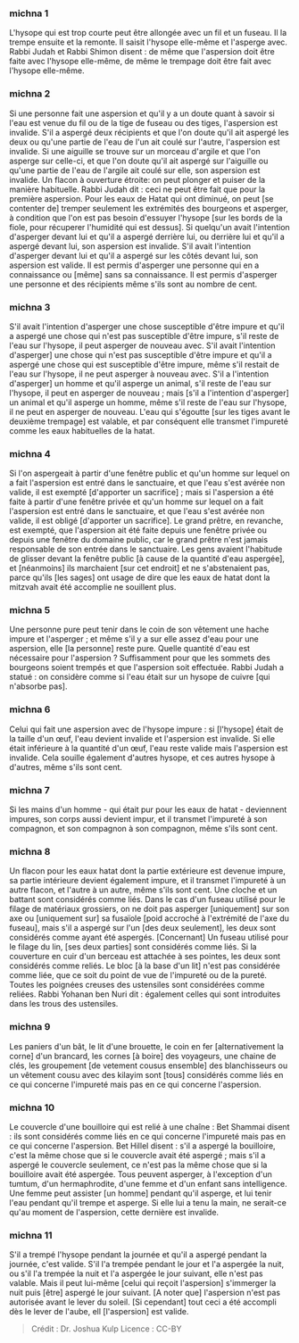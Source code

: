 
### michna 1
L'hysope qui est trop courte peut être allongée avec un fil et un fuseau. Il la trempe ensuite et la remonte. Il saisit l'hysope elle-même et l'asperge avec. Rabbi Judah et Rabbi Shimon disent : de même que l'aspersion doit être faite avec l'hysope elle-même, de même le trempage doit être fait avec l'hysope elle-même.

### michna 2
Si une personne fait une aspersion et qu'il y a un doute quant à savoir si l'eau est venue du fil ou de la tige de fuseau ou des tiges, l'aspersion est invalide. S'il a aspergé deux récipients et que l'on doute qu'il ait aspergé les deux ou qu'une partie de l'eau de l'un ait coulé sur l'autre, l'aspersion est invalide. Si une aiguille se trouve sur un morceau d'argile et que l'on asperge sur celle-ci, et que l'on doute qu'il ait aspergé sur l'aiguille ou qu'une partie de l'eau de l'argile ait coulé sur elle, son aspersion est invalide. Un flacon à ouverture étroite: on peut plonger et puiser de la manière habituelle. Rabbi Judah dit : ceci ne peut être fait que pour la première aspersion. Pour les eaux de Hatat qui ont diminué, on peut [se contenter de] tremper seulement les extrémités des bourgeons et asperger, à condition que l'on est pas besoin d'essuyer l'hysope [sur les bords de la fiole, pour récuperer l'humidité qui est dessus]. Si quelqu'un avait l'intention d'asperger devant lui et qu'il a aspergé derrière lui, ou derrière lui et qu'il a aspergé devant lui, son aspersion est invalide. S'il avait l'intention d'asperger devant lui et qu'il a aspergé sur les côtés devant lui, son aspersion est valide. Il est permis d'asperger une personne qui en a connaissance ou [même] sans sa connaissance. Il est permis d'asperger une personne et des récipients même s'ils sont au nombre de cent.

### michna 3
S'il avait l'intention d'asperger une chose susceptible d'être impure et qu'il a aspergé une chose qui n'est pas susceptible d'être impure, s'il reste de l'eau sur l'hysope, il peut asperger de nouveau avec. S'il avait l'intention d'asperger] une chose qui n'est pas susceptible d'être impure et qu'il a aspergé une chose qui est susceptible d'être impure, même s'il restait de l'eau sur l'hysope, il ne peut asperger à nouveau avec. S'il a l'intention d'asperger] un homme et qu'il asperge un animal, s'il reste de l'eau sur l'hysope, il peut en asperger de nouveau ; mais [s'il a l'intention d'asperger] un animal et qu'il asperge un homme, même s'il reste de l'eau sur l'hysope, il ne peut en asperger de nouveau. L'eau qui s'égoutte [sur les tiges avant le deuxième trempage] est valable, et par conséquent elle transmet l'impureté comme les eaux habituelles de la hatat.

### michna 4
Si l'on aspergeait à partir d'une fenêtre public et qu'un homme sur lequel on a fait l'aspersion est entré dans le sanctuaire, et que l'eau s'est avérée non valide, il est exempté [d'apporter un sacrifice] ; mais si l'aspersion a été faite à partir d'une fenêtre privée et qu'un homme sur lequel on a fait l'aspersion est entré dans le sanctuaire, et que l'eau s'est avérée non valide, il est obligé [d'apporter un sacrifice]. Le grand prêtre, en revanche, est exempté, que l'aspersion ait été faite depuis une fenêtre privée ou depuis une fenêtre du domaine public, car le grand prêtre n'est jamais responsable de son entrée dans le sanctuaire. Les gens avaient l'habitude de glisser devant la fenêtre public [à cause de la quantité d'eau aspergée], et [néanmoins] ils marchaient [sur cet endroit] et ne s'abstenaient pas, parce qu'ils [les sages] ont usage de dire que les eaux de hatat dont la mitzvah avait été accomplie ne souillent plus.

### michna 5
Une personne pure peut tenir dans le coin de son vêtement une hache impure et l'asperger ; et même s'il y a sur elle assez d'eau pour une aspersion, elle [la personne] reste pure. Quelle quantité d'eau est nécessaire pour l'aspersion ? Suffisamment pour que les sommets des bourgeons soient trempés et que l'aspersion soit effectuée. Rabbi Judah a statué : on considère comme si l'eau était sur un hysope de cuivre [qui n'absorbe pas].

### michna 6
Celui qui fait une aspersion avec de l'hysope impure : si [l'hysope] était de la taille d'un œuf, l'eau devient invalide et l'aspersion est invalide. Si elle était inférieure à la quantité d'un œuf, l'eau reste valide mais l'aspersion est invalide. Cela souille également d'autres hysope, et ces autres hysope à d'autres, même s'ils sont cent.

### michna 7
Si les mains d'un homme - qui était pur pour les eaux de hatat - deviennent impures, son corps aussi devient impur, et il transmet l'impureté à son compagnon, et son compagnon à son compagnon, même s'ils sont cent.

### michna 8
Un flacon pour les eaux hatat dont la partie extérieure est devenue impure, sa partie intérieure devient également impure, et il transmet l'impureté à un autre flacon, et l'autre à un autre, même s'ils sont cent. Une cloche et un battant sont considérés comme liés. Dans le cas d'un fuseau utilisé pour le filage de matériaux grossiers, on ne doit pas asperger [uniquement] sur son axe ou [uniquement sur] sa fusaïole [poid accroché à l'extrémité de l'axe du fuseau], mais s'il a aspergé sur l'un [des deux seulement], les deux sont considérés comme ayant été aspergés. [Concernant] Un fuseau utilisé pour le filage du lin, [ses deux parties] sont considérés comme liés. Si la couverture en cuir d'un berceau est attachée à ses pointes, les deux sont considérés comme reliés. Le bloc [à la base d'un lit] n'est pas considérée comme liée, que ce soit du point de vue de l'impureté ou de la pureté. Toutes les poignées creuses des ustensiles sont considérées comme reliées. Rabbi Yohanan ben Nuri dit : également celles qui sont introduites dans les trous des ustensiles.

### michna 9
Les paniers d'un bât, le lit d'une brouette, le coin en fer [alternativement la corne] d'un brancard, les cornes [à boire] des voyageurs, une chaine de clés, les groupement [de vetement cousus ensemble] des blanchisseurs ou un vêtement cousu avec des kilayim sont [tous] considérés comme liés en ce qui concerne l'impureté mais pas en ce qui concerne l'aspersion.

### michna 10
Le couvercle d'une bouilloire qui est relié à une chaîne : Bet Shammai disent : ils sont considérés comme liés en ce qui concerne l'impureté mais pas en ce qui concerne l'aspersion. Bet Hillel disent : s'il a aspergé la bouilloire, c'est la même chose que si le couvercle avait été aspergé ; mais s'il a aspergé le couvercle seulement, ce n'est pas la même chose que si la bouilloire avait été aspergée. Tous peuvent asperger, à l'exception d'un tumtum, d'un hermaphrodite, d'une femme et d'un enfant sans intelligence. Une femme peut assister [un homme] pendant qu'il asperge, et lui tenir l'eau pendant qu'il trempe et asperge. Si elle lui a tenu la main, ne serait-ce qu'au moment de l'aspersion, cette dernière est invalide.

### michna 11
S'il a trempé l'hysope pendant la journée et qu'il a aspergé pendant la journée, c'est valide. S'il l'a trempée pendant le jour et l'a aspergée la nuit, ou s'il l'a trempée la nuit et l'a aspergée le jour suivant, elle n'est pas valable. Mais il peut lui-même [celui qui reçoit l'aspersion] s'immerger la nuit puis [être] aspergé le jour suivant. [A noter que] l'aspersion n'est pas autorisée avant le lever du soleil. [Si cependant] tout ceci  a été accompli dès le lever de l'aube, ell [l'aspersion] est valide.

>Crédit : Dr. Joshua Kulp
>Licence : CC-BY